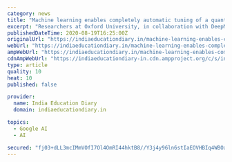 ```yaml
---
category: news
title: "Machine learning enables completely automatic tuning of a quantum device faster than human experts"
excerpt: "Researchers at Oxford University, in collaboration with DeepMind, University of Basel and University of Lancaster, have created a machine learning algorithm that interfaces with a quantum device,"
publishedDateTime: 2020-08-19T16:25:00Z
originalUrl: "https://indiaeducationdiary.in/machine-learning-enables-completely-automatic-tuning-of-a-quantum-device-faster-than-human-experts/"
webUrl: "https://indiaeducationdiary.in/machine-learning-enables-completely-automatic-tuning-of-a-quantum-device-faster-than-human-experts/"
ampWebUrl: "https://indiaeducationdiary.in/machine-learning-enables-completely-automatic-tuning-of-a-quantum-device-faster-than-human-experts/?amp"
cdnAmpWebUrl: "https://indiaeducationdiary-in.cdn.ampproject.org/c/s/indiaeducationdiary.in/machine-learning-enables-completely-automatic-tuning-of-a-quantum-device-faster-than-human-experts/?amp"
type: article
quality: 10
heat: 10
published: false

provider:
  name: India Education Diary
  domain: indiaeducationdiary.in

topics:
  - Google AI
  - AI

secured: "fj03+dLL3mcIMmVOfI7Ol4OmRI44hktB8//Y3j4y96ln6stIaEOVHBIq4WBOxWBlPuUlg8vuQGAaOHWNaLicjjMqY6HUpXpK0zNpTGDu42Cv1RmUj2IW9gby/PZJmUhxs73vDFIUo3h9Bz/lS77USXfDw/cgYvA9VZ5yDfcz12RbgZRiHF8v6Q51WOcZIswAYJhBZr4o/wH+KwhxD4dHo/Ve2n5cKnwaesEwhZliSC3QCYFWZObqN3RUNRAGqvyQxGRx/6pg0AmQLcM/O+xQ0eF7O1SDCEcptIQ/dTqY4jRcr90vMsD/itNOgiI8mzuPbXxNewDgpvS3h3ouY7AFRw==;JHmAc57/eCMKAT8+lNa7bg=="
---
```


